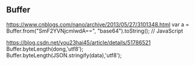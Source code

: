 ## Buffer

https://www.cnblogs.com/nano/archive/2013/05/27/3101348.html
var a = Buffer.from("SmF2YVNjcmlwdA==", "base64").toString(); // JavaScript

https://blog.csdn.net/you23hai45/article/details/51786521
Buffer.byteLength(dong,'utf8');
Buffer.byteLength(JSON.stringify(data),'utf8');
